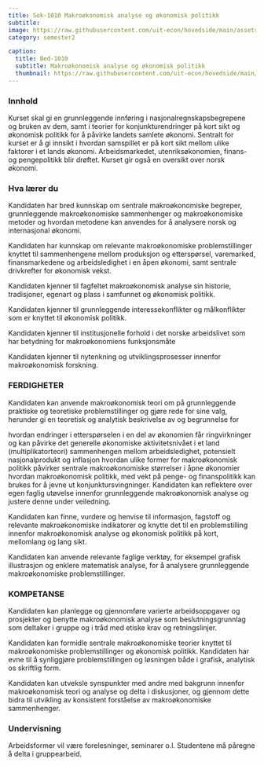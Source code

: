 ```yaml
---
title: Sok-1010 Makroøkonomisk analyse og økonomisk politikk
subtitle: 
image: https://raw.githubusercontent.com/uit-econ/hovedside/main/assets/img/Sok-1010.jpg
category: semester2

caption:
  title: Bed-1010
  subtitle: Makroøkonomisk analyse og økonomisk politikk
  thumbnail: https://raw.githubusercontent.com/uit-econ/hovedside/main/assets/img/Sok-1010.jpg
---
```


### Innhold
Kurset skal gi en grunnleggende innføring i nasjonalregnskapsbegrepene og bruken av dem, samt i teorier for konjunkturendringer på kort sikt og økonomisk politikk for å påvirke landets samlete økonomi. Sentralt for kurset er å gi innsikt i hvordan samspillet er på kort sikt mellom ulike faktorer i et lands økonomi. Arbeidsmarkedet, utenriksøkonomien, finans- og pengepolitikk blir drøftet. Kurset gir også en oversikt over norsk økonomi.

### Hva lærer du
Kandidaten har bred kunnskap om sentrale makroøkonomiske begreper, grunnleggende makroøkonomiske sammenhenger og makroøkonomiske metoder og hvordan metodene kan anvendes for å analysere norsk og internasjonal økonomi.

Kandidaten har kunnskap om relevante makroøkonomiske problemstillinger knyttet til sammenhengene mellom produksjon og etterspørsel, varemarked, finansmarkedene og arbeidsledighet i en åpen økonomi, samt sentrale drivkrefter for økonomisk vekst.

Kandidaten kjenner til fagfeltet makroøkonomisk analyse sin historie, tradisjoner, egenart og plass i samfunnet og økonomisk politikk.

Kandidaten kjenner til grunnleggende interessekonflikter og målkonflikter som er knyttet til økonomisk politikk.

Kandidaten kjenner til institusjonelle forhold i det norske arbeidslivet som har betydning for makroøkonomiens funksjonsmåte

Kandidaten kjenner til nytenkning og utviklingsprosesser innenfor makroøkonomisk forskning.

### FERDIGHETER

Kandidaten kan anvende makroøkonomisk teori om på grunnleggende praktiske og teoretiske problemstillinger og gjøre rede for sine valg, herunder gi en teoretisk og analytisk beskrivelse av og begrunnelse for

hvordan endringer i etterspørselen i en del av økonomien får ringvirkninger og kan påvirke det generelle økonomiske aktivitetsnivået i et land (multiplikatorteori)
sammenhengen mellom arbeidsledighet, potensielt nasjonalprodukt og inflasjon
hvordan ulike former for makroøkonomisk politikk påvirker sentrale makroøkonomiske størrelser i åpne økonomier
hvordan makroøkonomisk politikk, med vekt på penge- og finanspolitikk kan brukes for å jevne ut konjunktursvingninger.
Kandidaten kan reflektere over egen faglig utøvelse innenfor grunnleggende makroøkonomisk analyse og justere denne under veiledning.

Kandidaten kan finne, vurdere og henvise til informasjon, fagstoff og relevante makroøkonomiske indikatorer og knytte det til en problemstilling innenfor makroøkonomisk analyse og økonomisk politikk på kort, mellomlang og lang sikt.

Kandidaten kan anvende relevante faglige verktøy, for eksempel grafisk illustrasjon og enklere matematisk analyse, for å analysere grunnleggende makroøkonomiske problemstillinger.

### KOMPETANSE

Kandidaten kan planlegge og gjennomføre varierte arbeidsoppgaver og prosjekter og benytte makroøkonomisk analyse som beslutningsgrunnlag som deltaker i gruppe og i tråd med etiske krav og retningslinjer.

Kandidaten kan formidle sentrale makroøkonomiske teorier knyttet til makroøkonomiske problemstillinger og økonomisk politikk. Kandidaten har evne til å synliggjøre problemstillingen og løsningen både i grafisk, analytisk os skriftlig form.

Kandidaten kan utveksle synspunkter med andre med bakgrunn innenfor makroøkonomisk teori og analyse og delta i diskusjoner, og gjennom dette bidra til utvikling av konsistent forståelse av makroøkonomiske sammenhenger.


### Undervisning
Arbeidsformer vil være forelesninger, seminarer o.l. Studentene må påregne å delta i gruppearbeid. 
